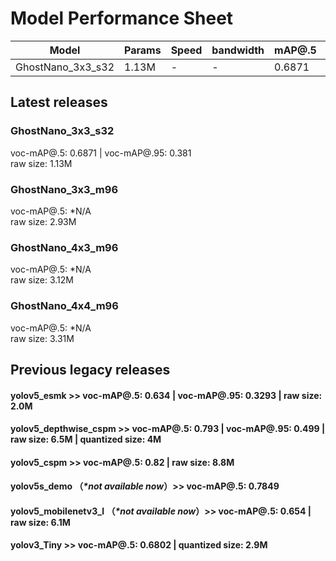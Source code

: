 # Model Performance Sheet
| Model | Params | Speed | bandwidth | mAP@.5    | mAP@.95   |
| ---   | ------ | ----  | -------   | -------   | -------   |
| GhostNano_3x3_s32 | 1.13M | - | - | 0.6871 | 0.381 |     


## Latest releases
### GhostNano_3x3_s32
voc-mAP@.5: 0.6871 | voc-mAP@.95: 0.381  
raw size: 1.13M  

### GhostNano_3x3_m96
voc-mAP@.5: *N/A  
raw size: 2.93M  

### GhostNano_4x3_m96
voc-mAP@.5: *N/A  
raw size: 3.12M  

### GhostNano_4x4_m96
voc-mAP@.5: *N/A  
raw size: 3.31M  


## Previous legacy releases
#### yolov5_esmk >> voc-mAP@.5: 0.634 | voc-mAP@.95: 0.3293 | raw size: 2.0M  
#### yolov5_depthwise_cspm >> voc-mAP@.5: 0.793 | voc-mAP@.95: 0.499 | raw size: 6.5M | quantized size: 4M  
#### yolov5_cspm >> voc-mAP@.5: 0.82 | raw size: 8.8M
#### yolov5s_demo  （_\*not available now_）>> voc-mAP@.5: 0.7849  
#### yolov5_mobilenetv3_l （_\*not available now_）>> voc-mAP@.5: 0.654 | raw size: 6.1M  
#### yolov3_Tiny >> voc-mAP@.5: 0.6802 | quantized size: 2.9M  
